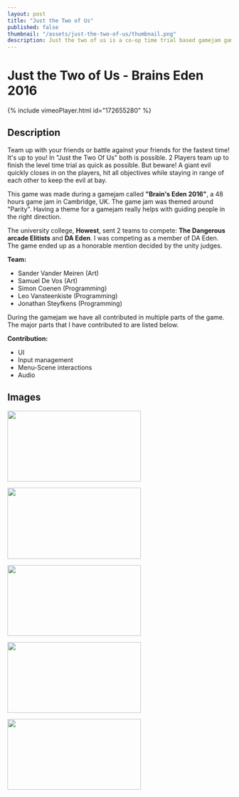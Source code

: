 ```yaml
---
layout: post
title: "Just the Two of Us"
published: false 
thumbnail: "/assets/just-the-two-of-us/thumbnail.png" 
description: Just the two of us is a co-op time trial based gamejam game. The game was created during brains eden 2016 with awesome people from DAE.
---
```


<h1>Just the Two of Us - Brains Eden 2016</h1>
{% include vimeoPlayer.html id="172655280" %}

<h2>Description</h2>
Team up with your friends or battle against your friends for the fastest time! It's up to you! In "Just the Two Of Us" both is possible. 2 Players team up to finish the level time trial as quick as possible. But beware! A giant evil quickly closes in on the players, hit all objectives while staying in range of each other to keep the evil at bay.

This game was made during a gamejam called <strong>"Brain's Eden 2016"</strong>, a 48 hours game jam in Cambridge, UK. The game jam was themed around "Parity". Having a theme for a gamejam really helps with guiding people in the right direction.

The university college, <strong>Howest</strong>, sent 2 teams to compete: <strong>The Dangerous arcade Elitists</strong> and <strong>DA Eden</strong>. I was competing as a member of DA Eden. The game ended up as a honorable mention decided by the unity judges.

<strong>Team: </strong>
<ul>
 	<li>Sander Vander Meiren (Art)</li>
 	<li>Samuel De Vos (Art)</li>
 	<li>Simon Coenen (Programming)</li>
 	<li>Leo Vansteenkiste (Programming)</li>
 	<li>Jonathan Steyfkens (Programming)</li>
</ul>
During the gamejam we have all contributed in multiple parts of the game. The major parts that I have contributed to are listed below.

<strong>Contribution:</strong>
<ul>
 	<li>UI</li>
 	<li>Input management</li>
 	<li>Menu-Scene interactions</li>
 	<li>Audio</li>
</ul>
<h2>Images</h2>
<a href="http://jonathansteyfkens.com/wp-content/uploads/2017/12/lg_05.jpg"><img class="alignleft size-medium wp-image-113" src="http://jonathansteyfkens.com/wp-content/uploads/2017/12/lg_05-300x159.jpg" alt="" width="300" height="159" /></a>

<a href="http://jonathansteyfkens.com/wp-content/uploads/2017/12/lg_04.jpg"><img class="alignleft size-medium wp-image-112" src="http://jonathansteyfkens.com/wp-content/uploads/2017/12/lg_04-300x160.jpg" alt="" width="300" height="160" /></a>

<a href="http://jonathansteyfkens.com/wp-content/uploads/2017/12/lg_03.jpg"><img class="alignleft size-medium wp-image-111" src="http://jonathansteyfkens.com/wp-content/uploads/2017/12/lg_03-300x159.jpg" alt="" width="300" height="159" /></a>

<a href="http://jonathansteyfkens.com/wp-content/uploads/2017/12/lg_02.jpg"><img class="alignleft size-medium wp-image-110" src="http://jonathansteyfkens.com/wp-content/uploads/2017/12/lg_02-300x159.jpg" alt="" width="300" height="159" /></a>

<a href="http://jonathansteyfkens.com/wp-content/uploads/2017/12/lg_01.jpg"><img class="alignleft size-medium wp-image-109" src="http://jonathansteyfkens.com/wp-content/uploads/2017/12/lg_01-300x159.jpg" alt="" width="300" height="159" /></a>